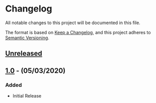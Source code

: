 # Changelog

All notable changes to this project will be documented in this file.

The format is based on [Keep a Changelog](https://keepachangelog.com/en/1.0.0/),
and this project adheres to [Semantic Versioning](https://semver.org/spec/v2.0.0.html).

## [Unreleased]

## [1.0] - (05/03/2020)

### Added
- Initial Release

[Unreleased]: https://github.com/bristol-su/upload-file/compare/v1.0...HEAD
[1.0]: https://github.com/bristol-su/upload-file/releases/tag/v1.0